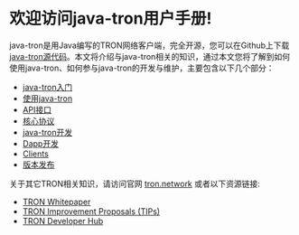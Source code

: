 # 欢迎访问java-tron用户手册!

java-tron是用Java编写的TRON网络客户端，完全开源，您可以在Github上下载 [java-tron源代码](https://github.com/tronprotocol/java-tron)。本文将介绍与java-tron相关的知识，通过本文您将了解到如何使用java-tron、如何参与java-tron的开发与维护，主要包含以下几个部分：

* [java-tron入门](getting_started/getting_started_with_javatron.md)
* [使用java-tron](using_javatron/installing_javatron.md)
* [API接口](api/http.md)
* [核心协议](mechanism-algorithm/dpos.md)
* [java-tron开发](developers/java-tron.md)
* [Dapp开发](contracts/tools.md)
* [Clients](clients/wallet-cli.md)
* [版本发布](releases/upgrade-instruction.md)


关于其它TRON相关知识，请访问官网 [tron.network](https://tron.network/index?lng=zh) 或者以下资源链接:

* [TRON Whitepaper](https://tron.network/static/doc/white_paper_v_2_0.pdf)
* [TRON Improvement Proposals (TIPs)](https://github.com/tronprotocol/tips)
* [TRON Developer Hub](https://developers.tron.network/)


